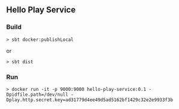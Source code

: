 ## Hello Play Service

### Build

```
> sbt docker:publishLocal
```

or 

```
> sbt dist
```

### Run
```
> docker run -it -p 9000:9000 hello-play-service:0.1 -Dpidfile.path=/dev/null -Dplay.http.secret.key=ad31779d4ee49d5ad5162bf1429c32e2e9933f3b
```
